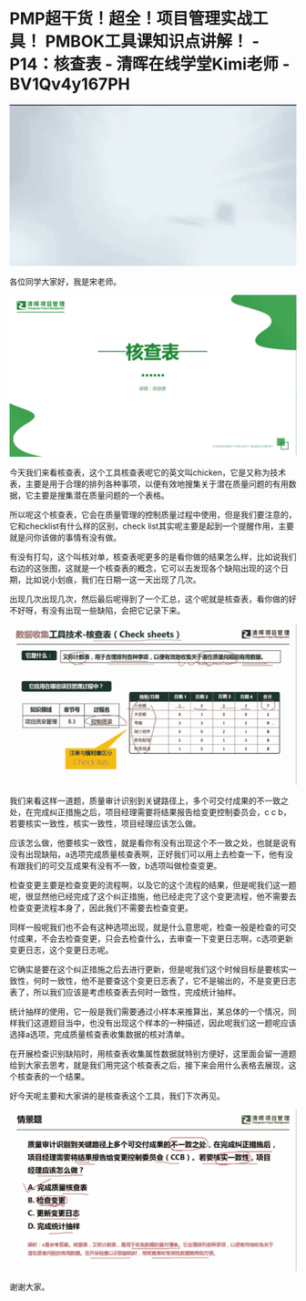# PMP超干货！超全！项目管理实战工具！ PMBOK工具课知识点讲解！ - P14：核查表 - 清晖在线学堂Kimi老师 - BV1Qv4y167PH

![](img/a0c0a07450cf4c93a88957e7ffd2862e_0.png)

各位同学大家好，我是宋老师。

![](img/a0c0a07450cf4c93a88957e7ffd2862e_2.png)

今天我们来看核查表，这个工具核查表呢它的英文叫chicken，它是又称为技术表，主要是用于合理的排列各种事项，以便有效地搜集关于潜在质量问题的有用数据，它主要是搜集潜在质量问题的一个表格。

所以呢这个核查表，它会在质量管理的控制质量过程中使用，但是我们要注意的，它和checklist有什么样的区别，check list其实呢主要是起到一个提醒作用，主要就是问你该做的事情有没有做。

有没有打勾，这个叫核对单，核查表呢更多的是看你做的结果怎么样，比如说我们右边的这张图，这就是一个核查表的概念，它可以去发现各个缺陷出现的这个日期，比如说小划痕，我们在日期一这一天出现了几次。

出现几次出现几次，然后最后呢得到了一个汇总，这个呢就是核查表，看你做的好不好呀，有没有出现一些缺陷，会把它记录下来。



![](img/a0c0a07450cf4c93a88957e7ffd2862e_4.png)

我们来看这样一道题，质量审计识别到关键路径上，多个可交付成果的不一致之处，在完成纠正措施之后，项目经理需要将结果报告给变更控制委员会，c c b，若要核实一致性，核实一致性，项目经理应该怎么做。

应该怎么做，他要核实一致性，就是看你有没有出现这个不一致之处，也就是说有没有出现缺陷，a选项完成质量核查表啊，正好我们可以用上去检查一下，他有没有跟我们的可交互成果有没有不一致，b选项叫做检查变更。

检查变更主要是检查变更的流程啊，以及它的这个流程的结果，但是呢我们这一题呢，很显然他已经完成了这个纠正措施，他已经走完了这个变更流程，他不需要去检查变更流程本身了，因此我们不需要去检查变更。

同样一般呢我们也不会有这种选项出现，就是什么意思呢，检查一般是检查的可交付成果，不会去检查变更，只会去检查什么，去审查一下变更日志啊，c选项更新变更日志，这个变更日志呢。

它确实是要在这个纠正措施之后去进行更新，但是呢我们这个时候目标是要核实一致性，何时一致性，他不是要查这个变更日志表了，它不是输出的，不是变更日志表了，所以我们应该是考虑核查表去何时一致性，完成统计抽样。

统计抽样的使用，它一般是我们需要通过小样本来推算出，某总体的一个情况，同样我们这道题目当中，也没有出现这个样本的一种描述，因此呢我们这一题呢应该选择a选项，完成质量核查表收集数据的核对清单。

在开展检查识别缺陷时，用核查表收集属性数据就特别方便好，这里面会留一道题给到大家去思考，就是我们用完这个核查表之后，接下来会用什么表格去展现，这个核查表的一个结果。

好今天呢主要和大家讲的是核查表这个工具，我们下次再见。

![](img/a0c0a07450cf4c93a88957e7ffd2862e_6.png)

谢谢大家。